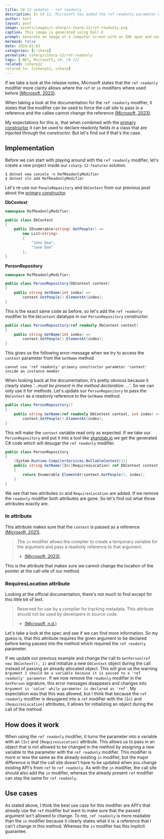 ```yaml
---
title: C# 12 updates - ref readonly
description: In C# 12, Microsoft has added the ref readonly parameter modifier.
author: bart
layout: post
image: assets/images/c-sharp/c-sharp-12/ref-readonly.png
caption: This image is generated using Dall-E
prompt: Generate an image of a computer screen with an IDE open and someone trying out the new ref readonly modifier from C# in a minimalistic flat style
mermaid: false
date: 2024-01-03
categories: [c-sharp]
permalink: csharp/csharp-12/ref-readonly
tags: [.NET, Microsoft, C#, C# 12]
related: csharp12
related_to: [csharp12, csharp]
---
```


If we take a look at the release notes, Microsoft states that the `ref readonly` modifier more clarity allows where the `ref` or `in` modifiers where used before [(Microsoft, 2023)](https://learn.microsoft.com/en-us/dotnet/csharp/whats-new/csharp-12#ref-readonly-parameters).

When taking a look at the documentation for the `ref readonly` modifier, it states that the modifier can be used to force the call site to pass in a reference and the callee cannot change the reference [(Microsoft, 2023)](https://learn.microsoft.com/en-us/dotnet/csharp/language-reference/keywords/method-parameters#ref-readonly-modifier).

My expectations for this is, that when combined with the [primary constructor](./2023-12-27-primary-constructor.md) it can be used to declare readonly fields in a class that are injected through the constructor. But let's find out if that's the case.

## Implementation

Before we can start with playing around with the `ref readonly` modifier, let's create a new project inside our `csharp-12-features` solution.

```shell
$ dotnet new console -n RefReadonlyModifier
$ dotnet sln add RefReadonlyModifier
```

Let's re-use our `PeopleRepository` and `DbContext` from our previous post about the [primary constructor](./2023-12-27-primary-constructor.md).

__DbContext__
```csharp
namespace RefReadonlyModifier;

public class DbContext
{
    public IEnumerable<string> GetPeople() =>
        new List<string>
        {
            "John Doe",
            "Jane Doe"
        };
}
```

__PersonRepository__
```csharp
namespace RefReadonlyModifier;

public class PersonRepository(DbContext context)
{
    public string GetName(int index) =>
        context.GetPeople().ElementAt(index);
}
```

This is the exact same code as before, so let's add the `ref readonly` modifier to the `DbContext` datatype in our `PersonRepository` constructor.

```csharp
public class PersonRepository(ref readonly DbContext context)
{
    public string GetName(int index) =>
        context.GetPeople().ElementAt(index);
}
```

This gives us the following error-message when we try to access the `context` parameter from the `GetName` method.

```
cannot use 'ref readonly' primary constructor parameter 'context' inside an instance member
```

When looking back at the documentation, it's pretty obvious because it clearly states _'...must be present in the method declaration. ...'_. So we can only use it for methods. Let's update our `PersonRepository` to pass the `DbContext` as a readonly reference to the `GetName` method.

```csharp
public class PersonRepository()
{
    public string GetName(ref readonly DbContext context, int index) =>
        context.GetPeople().ElementAt(index);
}
```

This will make the `context` variable read only as expected. If we take our `PersonRepository` and put it into a tool like [sharplab.io](https://sharplab.io) we get the generated C# code which will desugar the `ref readonly` modifier.

```csharp
public class PersonRepository
{
    [System.Runtime.CompilerServices.NullableContext(1)]
    public string GetName([In][RequiresLocation] ref DbContext context, int index)
    {
        return Enumerable.ElementAt(context.GetPeople(), index);
    }
}
```

We see that two attributes `In` and `RequiresLocation` are added. If we remove the `readonly` modifier both attributes are gone. So let's find out what those attributes exactly are.

### In attribute

This attribute makes sure that the `context` is passed as a reference [(Microsoft, 2021)](https://learn.microsoft.com/en-us/dotnet/csharp/language-reference/keywords/in).

> The `in` modifier allows the compiler to create a temporary variable for the argument and pass a readonly reference to that argument.
> * [(Microsoft, 2023)](https://learn.microsoft.com/en-us/dotnet/csharp/language-reference/keywords/method-parameters#in-parameter-modifier).

This is the attribute that makes sure we cannot change the location of the pointer at the call-site of our method.

### RequiresLocation attribute

Looking at the official documentation, there's not much to find except for this little bit of text.

> Reserved for use by a compiler for tracking metadata. This attribute should not be used by developers in source code.
> * [(Microsoft, n.d.)](https://learn.microsoft.com/en-us/dotnet/api/system.runtime.compilerservices.requireslocationattribute?view=net-8.0)

Let's take a look at the spec and see if we can find more information. So my guess is, that this attribute requires the given argument to be declared before being passed into the method which required the `ref readonly` parameter.

If we update our previous example and change the call to `GetPerson(ref new DbContext(), 1)` and initialize a new `DbContext` object during the call instead of passing an already allocated object. This will give us the warning `Argument 1 should be a variable because it is passed to a 'ref readonly' parameter`. If we now remove the `readonly` modifier in the `GetPerson` signature, this error messages disappears and changes into `Argument is 'value' while parameter is declared as 'ref'`. My expectation was that this was allowed, but I think that because the `ref readonly` modifier is desugared into a `ref` modifier with the `[In]` and `[RequiresLocation]` attributes, it allows for initializing an object during the call of the method.

## How does it work

When using the `ref readonly` modifier, it turns the parameter into a variable with an `[In]` and `[RequiresLocation]` attribute. This allows us to pass in an object that is not allowed to be changed in the method by assigning a new variable to the parameter with the `ref readonly` modifier. This modifier is more or less the same as the already existing `in` modifier, but the major difference is that the call site doesn't have to be updated when you change existing API's from `ref` to `ref readonly`. As with the `in` modifier, the call site should also add the `in` modifier, whereas the already present `ref` modifier can stay the same for `ref readonly`.

## Use cases

As stated above, I think the best use case for this modifier are API's that already use the `ref` modifier but want to make sure that the passed argument isn't allowed to change. To me, `ref readonly` is more readable than the `in` modifier because it clearly states what it is: a reference that I can't change in this method. Whereas the `in` modifier has this implicit guarantee.